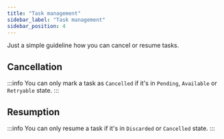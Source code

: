 ```yaml
---
title: "Task management"
sidebar_label: "Task management"
sidebar_position: 4
---
```


Just a simple guideline how you can cancel or resume tasks.

## Cancellation

:::info
You can only mark a task as `Cancelled` if it's in `Pending`, `Available` or `Retryable` state.
:::

## Resumption

:::info
You can only resume a task if it's in `Discarded` or `Cancelled` state.
:::
